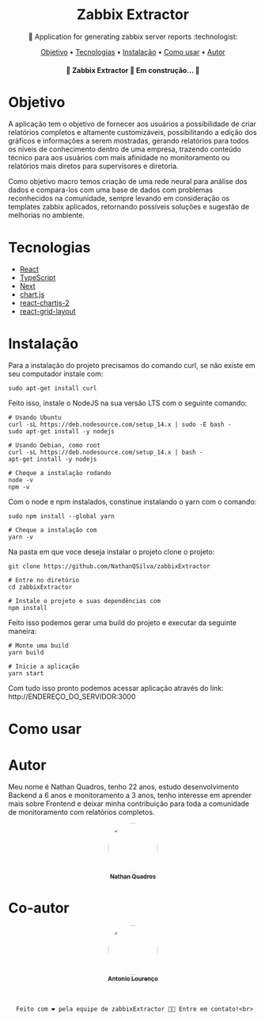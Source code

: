 <h1 align="center">
    <a>Zabbix Extractor</a>
</h1>
<p align="center">🚀 Application for generating zabbix server reports  :technologist:</p>

<p align="center">
 <a href="#objetivo">Objetivo</a> •
 <a href="#tecnologias">Tecnologias</a> •
 <a href="#instalação">Instalação</a> •
 <a href="#como usar">Como usar</a> •
 <a href="#autor">Autor</a>
</p>

<h4 align="center"> 
	🚧  Zabbix Extractor 🚀 Em construção...  🚧
</h4>

<!--ts-->
# Objetivo
<!--te-->
<p>	A aplicação tem o objetivo de fornecer aos usuários a possibilidade de criar relatórios completos e altamente customizáveis, possibilitando a edição dos gráficos e informações a serem mostradas, gerando relatórios para todos os níveis de conhecimento dentro de uma empresa, trazendo conteúdo técnico para aos usuários com mais afinidade no monitoramento ou relatórios mais diretos para supervisores e diretoria.</p>
<p>	Como objetivo macro temos criação de uma rede neural para análise dos dados e compara-los com uma base de dados com problemas reconhecidos na comunidade, sempre levando em consideração os templates zabbix aplicados, retornando possíveis soluções e sugestão de melhorias no ambiente.</p>

<!--ts-->
# Tecnologias

- [React](https://pt-br.reactjs.org/)
- [TypeScript](https://www.typescriptlang.org/)
- [Next](https://nextjs.org/)
- [chart.js](https://www.chartjs.org/)
- [react-chartjs-2](https://github.com/reactchartjs/react-chartjs-2)
- [react-grid-layout](https://github.com/react-grid-layout/react-grid-layout)
<!--te-->


<!--ts-->
# Instalação
<!--te-->
<p>
Para a instalação do projeto precisamos do comando curl, se não existe em seu computador instale com:
</p>

```npm
sudo apt-get install curl
```
<p>
Feito isso, instale o NodeJS na sua versão LTS com o seguinte comando:
</p>

```npm
# Usando Ubuntu
curl -sL https://deb.nodesource.com/setup_14.x | sudo -E bash -
sudo apt-get install -y nodejs

# Usando Debian, como root
curl -sL https://deb.nodesource.com/setup_14.x | bash -
apt-get install -y nodejs

# Cheque a instalação rodando
node -v
npm -v
```

<p>
Com o node e npm instalados, constinue instalando o yarn com o comando:
</p>

```npm
sudo npm install --global yarn

# Cheque a instalação com
yarn -v
```

<p>
Na pasta em que voce deseja instalar o projeto clone o projeto:
</p>

```npm
git clone https://github.com/NathanQSilva/zabbixExtractor

# Entre no diretório
cd zabbixExtractor

# Instale o projeto e suas dependências com
npm install
```

<p>
Feito isso podemos gerar uma build do projeto e executar da seguinte maneira:
</p>

```npm
# Monte uma build
yarn build

# Inicie a aplicação
yarn start
```

<p>
Com tudo isso pronto podemos acessar aplicação através do link: http://ENDEREÇO_DO_SERVIDOR:3000
</p>

<!--ts-->
# Como usar
<!--te-->

<!--ts-->
# Autor
<!--te-->
<p>Meu nome é Nathan Quadros, tenho 22 anos, estudo desenvolvimento Backend a 6 anos e monitoramento a 3 anos, tenho interesse em aprender mais sobre Frontend e deixar minha contribuição para toda a comunidade de monitoramento com relatórios completos.</p>

<div align="center">
	<a href="https://github.com/NathanQSilva" align="center">
 	<img style="border-radius: 50%;" src="https://avatars.githubusercontent.com/u/72088284?s=96&v=4" width="100px;" alt="" align="center"/>
 	<br />
 	<sub><b>Nathan Quadros</b></sub></a><br>
</div>

<!--ts-->
# Co-autor
<!--te-->

<div align="center">
	<a href="https://github.com/AntonioLourencos" align="center">
 	<img style="border-radius: 50%;" src="https://avatars.githubusercontent.com/u/77071315?v=4" width="100px;" alt="" align="center"/>
 	<br />
 	<sub><b>Antonio Lourenço</b></sub></a><br><br><br>
	
	 Feito com ❤️ pela equipe de zabbixExtractor 👋🏽 Entre em contato!<br>
</div>





